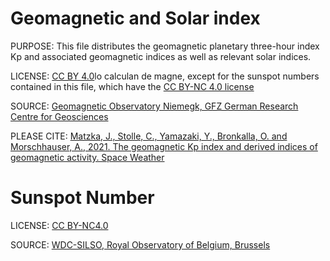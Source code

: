 # Geomagnetic and Solar index

PURPOSE: This file distributes the geomagnetic planetary three-hour index Kp and associated geomagnetic indices as well as relevant solar indices.

LICENSE: [CC BY 4.0](https://creativecommons.org/licenses/by/4.0/)lo calculan de magne, except for the sunspot numbers contained in this file, which have the [CC BY-NC 4.0 license](https://creativecommons.org/licenses/by/4.0/)

SOURCE: [Geomagnetic Observatory Niemegk, GFZ German Research Centre for Geosciences](https://www.gfz-potsdam.de/en/section/geomagnetism/data-products-services/geomagnetic-kp-index)

PLEASE CITE: [Matzka, J., Stolle, C., Yamazaki, Y., Bronkalla, O. and Morschhauser, A., 2021. The geomagnetic Kp index  and derived indices of geomagnetic activity. Space Weather](https://doi.org/10.1029/2020SW002641)

# Sunspot Number

LICENSE: [CC BY-NC4.0](https://creativecommons.org/licenses/by-nc/4.0/)

SOURCE: [WDC-SILSO, Royal Observatory of Belgium, Brussels](https://www.sidc.be/index.php/SILSO/datafiles)
